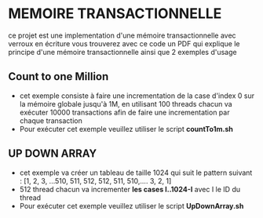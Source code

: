 # MEMOIRE TRANSACTIONNELLE

ce projet est une implementation d'une mémoire transactionnelle avec verroux en écriture 
vous trouverez avec ce code un PDF qui explique le principe d'une mémoire transactionnelle ainsi que 2 exemples d'usage

## Count to one Million
- cet exemple consiste à faire une incrementation de la case d'index 0 sur la mémoire globale jusqu'à 1M, en utilisant 100 threads chacun va exécuter 10000 transactions afin de faire une incrementation par chaque transaction
- Pour exécuter cet exemple veuillez utiliser le script **countTo1m.sh**

## UP DOWN ARRAY
- cet exemple va créer un tableau de taille 1024 qui suit le pattern suivant : [1, 2, 3, ...510, 511, 512, 512, 511, 510,.... 3, 2, 1]
- 512 thread chacun va incrementer **les cases I..1024-I** avec I le ID du thread
- Pour exécuter cet exemple veuillez utiliser le script **UpDownArray.sh**